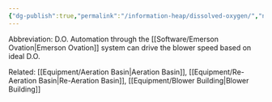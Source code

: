 ```yaml
---
{"dg-publish":true,"permalink":"/information-heap/dissolved-oxygen/","noteIcon":"","created":"2025-05-20T10:31:48.807-05:00"}
---
```


Abbreviation: D.O.
Automation through the [[Software/Emerson Ovation\|Emerson Ovation]] system can drive the blower speed based on ideal  D.O.

Related: [[Equipment/Aeration Basin\|Aeration Basin]], [[Equipment/Re-Aeration Basin\|Re-Aeration Basin]], [[Equipment/Blower Building\|Blower Building]]


